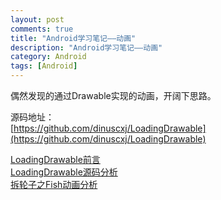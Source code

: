 ```yaml
---
layout: post
comments: true
title: "Android学习笔记——动画"
description: "Android学习笔记——动画"
category: Android
tags: [Android]
---
```


偶然发现的通过Drawable实现的动画，开阔下思路。

源码地址：    
[https://github.com/dinuscxj/LoadingDrawable](https://github.com/dinuscxj/LoadingDrawable)


[LoadingDrawable前言](https://www.jianshu.com/p/6e0ac5af4e8b)    
[LoadingDrawable源码分析](https://www.jianshu.com/p/1c3c6fc1b7ff)    
[拆轮子之Fish动画分析](https://blog.csdn.net/XSF50717/article/details/51494266)    
